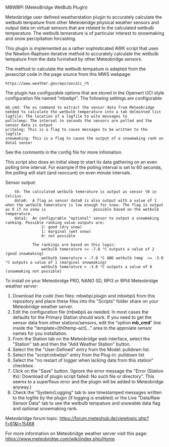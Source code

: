 MBWBPI (MeteoBridge WetBulb PlugIn)

Meteobridge user defined weatherstation plugin to accurately calculate the wetbulb tempature from other Meteobridge physical weather sensors and output data on virtual sensors that are related to the calculated wetbulb temperature. The wetbulb temerature is of particular interest to snowmaking and snow percipitation forcasting.

This plugin is implemented as a rather sophisticated AWK script that uses the Newton-Raphsen iterative method to accurately calculate the wetbulb tempature from the data furnished by other Meteobridge sensors.

The method to calculate the wetbulb tempature is adapted from the javascript code in the page source from this MWS webpage:

    https://www.weather.gov/epz/wxcalc_rh

The plugin has configurable options that are stored in the Openwrt UCI style configuration file named "mbwbpi". The following settings are configurable:

    mb_cmd: The os command to extract the sensor data from Meteobridge needed to calculate the wetbulb temperature into a tab delminted list
    logfile: The location of a logfile to wite messages to
    pollsleep: The interval in seconds the sensors are polled and the sensor data is output
    writelog: This is a flag to cause messages to be written to the logfile
    snowmaking: This is a flag to cause the output of a snowmaking rank on data1 sensor

See the comments in the config file for more infomation.

This script also does an initial sleep to start its data gathering on an even polling time interval. For example if the polling interval is set to 60 seconds, the polling will start (and reoccure) on even minute intervals.

Sensor output:

        t0: The calculated wetbulb temerature is output as sensor t0 in Celcius.
        data0:  A flag as sensor data0 is also output with a value of 1 when the wetbulb temerature is low enough for snow. The flag is output as 0 if no snow is                     possible based on the wetbulb temperature.
        data1:  An configurable "optional" sensor to output a snowmaking ranking. Possible ranking value outputs are:
                    2: good (dry snow)
                    1: marginal (wet snow)
                    0: not possible
                    
                The rankings are based on this logic:
                    wetbulb temerature <= -7.0 °C outputs a value of 2 (good snowmaking)
                    wetbutb temerature > -7.0 °C AND wetbulb temp  <= -3.0 °C outputs a value of 1 (marginal snowmaking)
                    wetbulb temerature > -3.0 °C outputs a value of 0 (snowmaking not possible)

To install on your Meteobridge PRO, NANO SD, RPI3 or RPI4 Meteobridge weather server:

1) Download the code (two files: mbwbpi.plugin and mbwbpi) from this repository and place these files into the "Scripts" folder share on your Meteobridge weather server.
2) Edit the configuration file (mbwbpi) as needed. In most cases the defaults for the Primary Station should work. If you need to get the sensor data from other stations/sensors, edit the "option <b>mb_cmd</b>" line inside the "template=[th0temp-act]..." area to the approiate sensor names for you installation.
3) From the Station tab on the Meteobridge web interface, select the "Station" tab and then the "Add Weather Station" button.
4) Select the the "User-Defined" entry from the Model: pulldown list.
5) Select the "script:mbwbpi" entry from the Plug-in: pulldown list
6) Select the "no restart of logger when lacking data from this station" checkbox.
7) Click on the "Save" button. (Ignore the error message the "Error (Station #x): Download of plugin script failed: No such file or directory". This seems to a superflous error and the plugin will be added to Meteobridge anyway.)
8) Check the "System/Logging" tab to see timestamped messages written to the logfile by the plugin (if logging is enabled) or the Live "Data/Raw Sensor Data" tab to see the wetbulb tempature and snowable data flag and optional snowmaking rank.

Meteobridge forum topic: https://forum.meteohub.de/viewtopic.php?f=61&t=15468

For more information on Meteobridge weather server visit this page: https://www.meteobridge.com/wiki/index.php/Home
